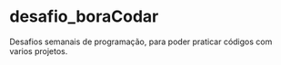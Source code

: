 # desafio_boraCodar
 Desafios semanais de programação, para poder praticar códigos com varios projetos.
